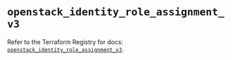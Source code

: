 # `openstack_identity_role_assignment_v3`

Refer to the Terraform Registry for docs: [`openstack_identity_role_assignment_v3`](https://registry.terraform.io/providers/terraform-provider-openstack/openstack/3.0.0/docs/resources/identity_role_assignment_v3).
